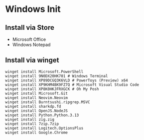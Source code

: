 # Windows Init

## Install via Store
- Microsoft Office
- Windows Notepad

## Install via winget
```
winget install Microsoft.PowerShell
winget install 9N0DX20HK701 # Windows Terminal
winget install XP89DCGQ3K6VLD # PowerToys (Preview) x64 
winget install XP9KHM4BK9FZ7Q # Microsoft Visual Studio Code
winget install XP8K0HKJFRXGCK # Oh My Posh
winget install Microsoft.Git
winget install Neovim.Neovim
winget install Burntsushi.ripgrep.MSVC
winget install sharkdp.fd
winget install OpenJS.NodeJS
winget install Python.Python.3.13
winget install zig.zig
winget install 7zip.7zip
winget install Logitech.OptionsPlus
winget install Google.Chrome
```